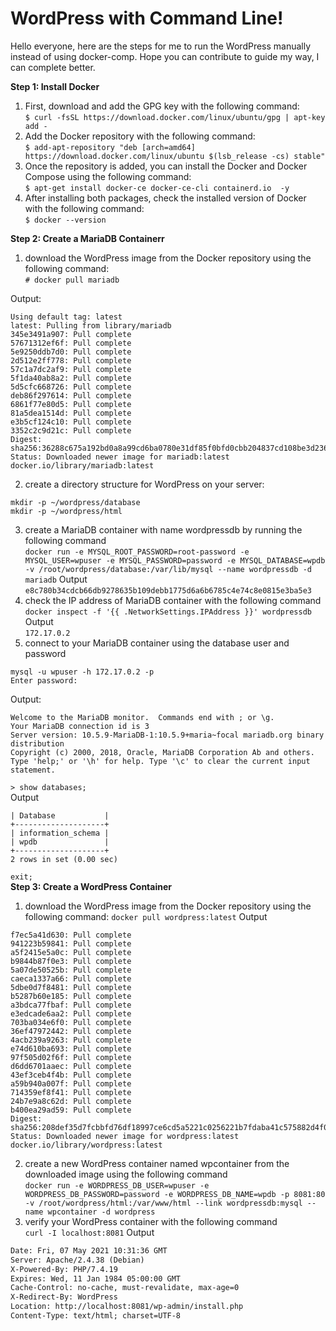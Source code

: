 # WordPress with Command Line!
Hello everyone, here are the steps for me to run the WordPress manually instead of using docker-comp. Hope you can contribute to guide my way, I can complete better.

**Step 1: Install Docker**
1. First, download and add the GPG key with the following command:  
```$ curl -fsSL https://download.docker.com/linux/ubuntu/gpg | apt-key add -```
2. Add the Docker repository with the following command:  
```$ add-apt-repository "deb [arch=amd64] https://download.docker.com/linux/ubuntu $(lsb_release -cs) stable"```
3. Once the repository is added, you can install the Docker and Docker Compose using the following command:  
```$ apt-get install docker-ce docker-ce-cli containerd.io  -y```
4. After installing both packages, check the installed version of Docker with the following command:  
```$ docker --version```

**Step 2: Create a MariaDB Containerr**
1. download the WordPress image from the Docker repository using the following command:  
```# docker pull mariadb```  

Output:
```root@myhanh:~# docker pull mariadb
Using default tag: latest
latest: Pulling from library/mariadb
345e3491a907: Pull complete
57671312ef6f: Pull complete
5e9250ddb7d0: Pull complete
2d512e2ff778: Pull complete
57c1a7dc2af9: Pull complete
5f1da40ab8a2: Pull complete
5d5cfc668726: Pull complete
deb86f297614: Pull complete
6861f77e80d5: Pull complete
81a5dea1514d: Pull complete
e3b5cf124c10: Pull complete
3352c2c9d21c: Pull complete
Digest: sha256:36288c675a192bd0a8a99cd6ba0780e31df85f0bfd0cbb204837cd108be3d236
Status: Downloaded newer image for mariadb:latest
docker.io/library/mariadb:latest
```
2. create a directory structure for WordPress on your server:
```mkdir ~/wordpress
mkdir -p ~/wordpress/database
mkdir -p ~/wordpress/html
```
3. create a MariaDB container with name wordpressdb by running the following command  
```docker run -e MYSQL_ROOT_PASSWORD=root-password -e MYSQL_USER=wpuser -e MYSQL_PASSWORD=password -e MYSQL_DATABASE=wpdb -v /root/wordpress/database:/var/lib/mysql --name wordpressdb -d mariadb```
Output  
```e8c780b34cdcb66db9278635b109debb1775d6a6b6785c4e74c8e0815e3ba5e3```  
4. check the IP address of MariaDB container with the following command  
```docker inspect -f '{{ .NetworkSettings.IPAddress }}' wordpressdb```  
Output  
```172.17.0.2```
5. connect to your MariaDB container using the database user and password      
```
mysql -u wpuser -h 172.17.0.2 -p
Enter password:
```
Output:  
```
Welcome to the MariaDB monitor.  Commands end with ; or \g.
Your MariaDB connection id is 3
Server version: 10.5.9-MariaDB-1:10.5.9+maria~focal mariadb.org binary distribution
Copyright (c) 2000, 2018, Oracle, MariaDB Corporation Ab and others.
Type 'help;' or '\h' for help. Type '\c' to clear the current input statement.
```
```> show databases;```  
Output  
```+--------------------+
| Database           |
+--------------------+
| information_schema |
| wpdb               |
+--------------------+
2 rows in set (0.00 sec)
```
```exit;```  
**Step 3: Create a WordPress Container**
1. download the WordPress image from the Docker repository using the following command:
```docker pull wordpress:latest```
Output
```latest: Pulling from library/wordpress
f7ec5a41d630: Pull complete
941223b59841: Pull complete
a5f2415e5a0c: Pull complete
b9844b87f0e3: Pull complete
5a07de50525b: Pull complete
caeca1337a66: Pull complete
5dbe0d7f8481: Pull complete
b5287b60e185: Pull complete
a3bdca77fbaf: Pull complete
e3edcade6aa2: Pull complete
703ba034e6f0: Pull complete
36ef47972442: Pull complete
4acb239a9263: Pull complete
e74d610ba693: Pull complete
97f505d02f6f: Pull complete
d6dd6701aaec: Pull complete
43ef3ceb4f4b: Pull complete
a59b940a007f: Pull complete
714359ef8f41: Pull complete
24b7e9a8c62d: Pull complete
b400ea29ad59: Pull complete
Digest: sha256:208def35d7fcbbfd76df18997ce6cd5a5221c0256221b7fdaba41c575882d4f0
Status: Downloaded newer image for wordpress:latest
docker.io/library/wordpress:latest
```
2. create a new WordPress container named wpcontainer from the downloaded image using the following command  
```docker run -e WORDPRESS_DB_USER=wpuser -e WORDPRESS_DB_PASSWORD=password -e WORDPRESS_DB_NAME=wpdb -p 8081:80 -v /root/wordpress/html:/var/www/html --link wordpressdb:mysql --name wpcontainer -d wordpress```
3. verify your WordPress container with the following command  
```curl -I localhost:8081```
Output  
```HTTP/1.1 302 Found
Date: Fri, 07 May 2021 10:31:36 GMT
Server: Apache/2.4.38 (Debian)
X-Powered-By: PHP/7.4.19
Expires: Wed, 11 Jan 1984 05:00:00 GMT
Cache-Control: no-cache, must-revalidate, max-age=0
X-Redirect-By: WordPress
Location: http://localhost:8081/wp-admin/install.php
Content-Type: text/html; charset=UTF-8
```


